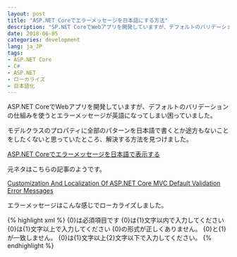 ```yaml
---
layout: post
title: "ASP.NET Coreでエラーメッセージを日本語にする方法"
description: "SP.NET CoreでWebアプリを開発していますが、デフォルトのバリデーションの仕組みを使うとエラーメッセージが英語になってしまい困っていました。モデルクラスのプロパティに全部のパターンを日本語で書くとか途方もないことをしたくないと思っていたところ、解決する方法を見つけました。"
date: 2018-06-05
categories: development
lang: ja_JP
tags:
- ASP.NET Core
- C#
- ASP.NET
- ローカライズ
- 日本語化
---
```


ASP.NET CoreでWebアプリを開発していますが、デフォルトのバリデーションの仕組みを使うとエラーメッセージが英語になってしまい困っていました。

モデルクラスのプロパティに全部のパターンを日本語で書くとか途方もないことをしたくないと思っていたところ、解決する方法を見つけました。

[ASP.NET Coreでエラーメッセージを日本語で表示する](https://qiita.com/h0ge/items/b7ffd65d0f11ac6382fd)

元ネタはこちらの記事のようです。

[Customization And Localization Of ASP.NET Core MVC Default Validation Error Messages](https://blogs.msdn.microsoft.com/mvpawardprogram/2017/05/09/aspnetcore-mvc-error-message/)

エラーメッセージはこんな感じでローカライズしました。

{% highlight xml %}
<data name="RequiredAttribute" xml:space="preserve">
    <value>{0}は必須項目です</value>
</data>
<data name="MaxLengthAttribute" xml:space="preserve">
    <value>{0}は{1}文字以内で入力してください</value>
</data>
<data name="MinLengthAttribute" xml:space="preserve">
    <value>{0}は{1}文字以上で入力してください</value>
</data>
<data name="EmailAddressAttribute" xml:space="preserve">
    <value>{0}の形式が正しくありません。</value>
</data>
<data name="CompareAttribute" xml:space="preserve">
    <value>{0}と{1}が一致しません。</value>
</data>
<data name="StringLengthAttribute" xml:space="preserve">
    <value>{0}は{1}文字以上{2}文字以下で入力してください。</value>
</data>
{% endhighlight %}